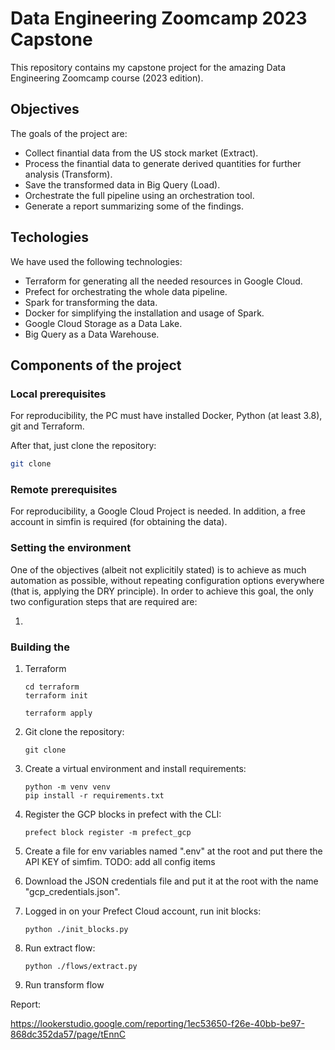 # Data Engineering Zoomcamp 2023 Capstone

This repository contains my capstone project for the amazing Data Engineering Zoomcamp course (2023 edition).

## Objectives

The goals of the project are: 
* Collect finantial data from the US stock market (Extract).
* Process the finantial data to generate derived quantities for further analysis (Transform).
* Save the transformed data in Big Query (Load).
* Orchestrate the full pipeline using an orchestration tool. 
* Generate a report summarizing some of the findings. 

## Techologies 

We have used the following technologies: 
* Terraform for generating all the needed resources in Google Cloud. 
* Prefect for orchestrating the whole data pipeline.
* Spark for transforming the data. 
* Docker for simplifying the installation and usage of Spark. 
* Google Cloud Storage as a Data Lake. 
* Big Query as a Data Warehouse. 

## Components of the project

### Local prerequisites

For reproducibility, the PC must have installed Docker, Python (at least 3.8), git and Terraform.

After that, just clone the repository: 

```bash
git clone 
```

### Remote prerequisites

For reproducibility, a Google Cloud Project is needed. In addition, a free account in simfin is required (for obtaining the data).

### Setting the environment

One of the objectives (albeit not explicitily stated) is to achieve as much automation as possible, without repeating configuration options everywhere (that is, applying the DRY principle). In order to achieve this goal, the only two configuration steps that are required are: 

1. 

### Building the

1. Terraform

    ```
    cd terraform
    terraform init
    ```

    ```
    terraform apply 
    ```


2. Git clone the repository: 

    ```
    git clone 
    ```

3. Create a virtual environment and install requirements:

    ```
    python -m venv venv
    pip install -r requirements.txt
    ```

4. Register the GCP blocks in prefect with the CLI:
   
   ```
   prefect block register -m prefect_gcp
   ```

5. Create a file for env variables named ".env" at the root and put there the API KEY of simfim.
 TODO: add all config items

1. Download the JSON credentials file and put it at the root with the name "gcp_credentials.json".

2. Logged in on your Prefect Cloud account, run init blocks:

    ```
    python ./init_blocks.py
    ```

3. Run extract flow:
   
   ``` 
   python ./flows/extract.py
   ```

4. Run transform flow


Report: 


https://lookerstudio.google.com/reporting/1ec53650-f26e-40bb-be97-868dc352da57/page/tEnnC